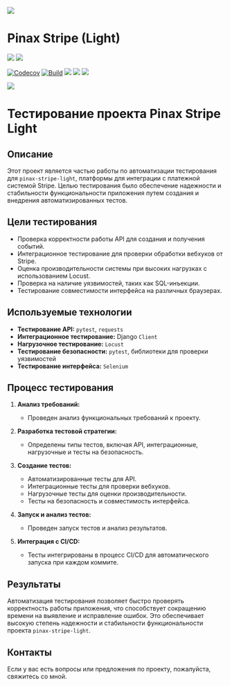 ![](http://pinaxproject.com/pinax-design/patches/pinax-stripe.svg)

# Pinax Stripe (Light)

[![](https://img.shields.io/pypi/v/pinax-stripe-light.svg)](https://pypi.python.org/pypi/pinax-stripe-light/)
[![](https://img.shields.io/badge/license-MIT-blue.svg)](https://pypi.python.org/pypi/pinax-stripe-light/)

[![Codecov](https://img.shields.io/codecov/c/github/pinax/pinax-stripe-light.svg)](https://codecov.io/gh/pinax/pinax-stripe-light)
[![Build](https://github.com/pinax/pinax-stripe-light/actions/workflows/ci.yaml/badge.svg)](https://github.com/pinax/pinax-stripe-light/actions)
![](https://img.shields.io/github/contributors/pinax/pinax-stripe-light.svg)
![](https://img.shields.io/github/issues-pr/pinax/pinax-stripe-light.svg)
![](https://img.shields.io/github/issues-pr-closed/pinax/pinax-stripe-light.svg)

[![](http://slack.pinaxproject.com/badge.svg)](http://slack.pinaxproject.com/)


# Тестирование проекта Pinax Stripe Light

## Описание

Этот проект является частью работы по автоматизации тестирования для `pinax-stripe-light`, платформы для интеграции с платежной системой Stripe. Целью тестирования было обеспечение надежности и стабильности функциональности приложения путем создания и внедрения автоматизированных тестов.

## Цели тестирования

- Проверка корректности работы API для создания и получения событий.
- Интеграционное тестирование для проверки обработки вебхуков от Stripe.
- Оценка производительности системы при высоких нагрузках с использованием Locust.
- Проверка на наличие уязвимостей, таких как SQL-инъекции.
- Тестирование совместимости интерфейса на различных браузерах.

## Используемые технологии

- **Тестирование API:** `pytest`, `requests`
- **Интеграционное тестирование:** Django `Client`
- **Нагрузочное тестирование:** `Locust`
- **Тестирование безопасности:** `pytest`, библиотеки для проверки уязвимостей
- **Тестирование интерфейса:** `Selenium`

## Процесс тестирования

1. **Анализ требований:** 
   - Проведен анализ функциональных требований к проекту.
   
2. **Разработка тестовой стратегии:** 
   - Определены типы тестов, включая API, интеграционные, нагрузочные и тесты на безопасность.

3. **Создание тестов:**
   - Автоматизированные тесты для API.
   - Интеграционные тесты для проверки вебхуков.
   - Нагрузочные тесты для оценки производительности.
   - Тесты на безопасность и совместимость интерфейса.

4. **Запуск и анализ тестов:** 
   - Проведен запуск тестов и анализ результатов.

5. **Интеграция с CI/CD:** 
   - Тесты интегрированы в процесс CI/CD для автоматического запуска при каждом коммите.

## Результаты

Автоматизация тестирования позволяет быстро проверять корректность работы приложения, что способствует сокращению времени на выявление и исправление ошибок. Это обеспечивает высокую степень надежности и стабильности функциональности проекта `pinax-stripe-light`.

## Контакты

Если у вас есть вопросы или предложения по проекту, пожалуйста, свяжитесь со мной.

